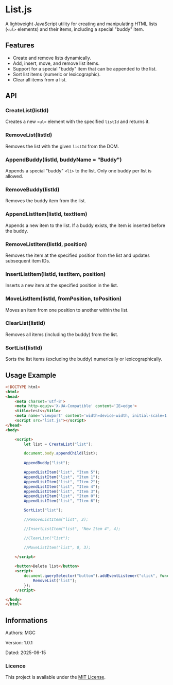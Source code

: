 # List.js

A lightweight JavaScript utility for creating and manipulating HTML lists (`<ul>` elements) and their items, including a special "buddy" item.

## Features

- Create and remove lists dynamically.
- Add, insert, move, and remove list items.
- Support for a special "buddy" item that can be appended to the list.
- Sort list items (numeric or lexicographic).
- Clear all items from a list.

## API

### CreateList(listId)

Creates a new `<ul>` element with the specified `listId` and returns it.

### RemoveList(listId)

Removes the list with the given `listId` from the DOM.

### AppendBuddy(listId, buddyName = "Buddy")

Appends a special "buddy" `<li>` to the list. Only one buddy per list is allowed.

### RemoveBuddy(listId)

Removes the buddy item from the list.

### AppendListItem(listId, textItem)

Appends a new item to the list. If a buddy exists, the item is inserted before the buddy.

### RemoveListItem(listId, position)

Removes the item at the specified position from the list and updates subsequent item IDs.

### InsertListItem(listId, textItem, position)

Inserts a new item at the specified position in the list.

### MoveListItem(listId, fromPosition, toPosition)

Moves an item from one position to another within the list.

### ClearList(listId)

Removes all items (including the buddy) from the list.

### SortList(listId)

Sorts the list items (excluding the buddy) numerically or lexicographically.

## Usage Example

```html
<!DOCTYPE html>
<html>
<head>
    <meta charset='utf-8'>
    <meta http-equiv='X-UA-Compatible' content='IE=edge'>
    <title>tests</title>
    <meta name='viewport' content='width=device-width, initial-scale=1'>
    <script src="list.js"></script>
</head>
<body>

    <script>
        let list = CreateList("list");

        document.body.appendChild(list);
        
        AppendBuddy("list");

        AppendListItem("list", "Item 5");
        AppendListItem("list", "Item 1");
        AppendListItem("list", "Item 2");
        AppendListItem("list", "Item 4");
        AppendListItem("list", "Item 3");
        AppendListItem("list", "Item 0");
        AppendListItem("list", "Item 6");

        SortList("list");

        //RemoveListItem("list", 2);

        //InsertListItem("list", "New Item 4", 4);

        //ClearList("list");

        //MoveListItem("list", 0, 3);
        
    </script>

    <button>Delete list</button>
    <script>
        document.querySelector("button").addEventListener("click", function() {
            RemoveList("list");
        });
    </script>

</body>
</html>
```

## Informations

Authors: MGC

Version: 1.0.1

Dated: 2025-06-15

### Licence

This project is available under the [MIT License](https://mit-license.org/).
